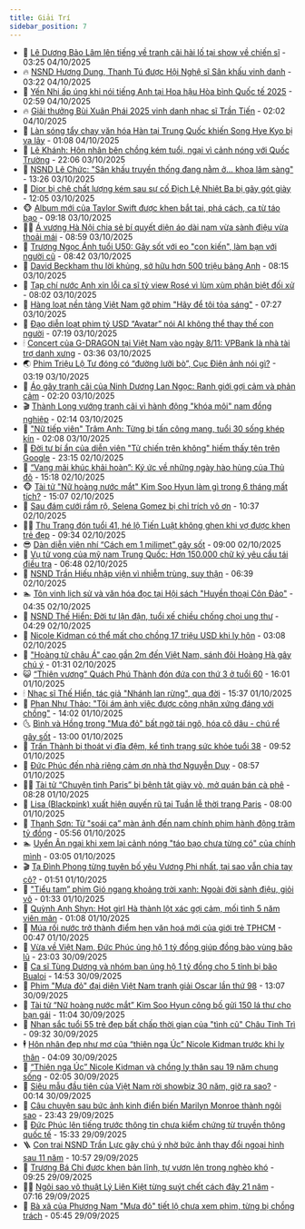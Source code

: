 ```yaml
---
title: Giải Trí
sidebar_position: 7
---
```


<!-- dantri-giai-tri:START -->
- 🤩 [Lê Dương Bảo Lâm lên tiếng về tranh cãi hài lố tại show về chiến sĩ](https://dantri.com.vn/giai-tri/le-duong-bao-lam-len-tieng-ve-tranh-cai-hai-lo-tai-show-ve-chien-si-20251004083324591.htm) - 03:25 04/10/2025
- 🔥 [NSND Hương Dung, Thanh Tú được Hội Nghệ sĩ Sân khấu vinh danh](https://dantri.com.vn/giai-tri/nsnd-huong-dung-thanh-tu-duoc-hoi-nghe-si-san-khau-vinh-danh-20251004095933862.htm) - 03:22 04/10/2025
- 🚀 [Yến Nhi ấp úng khi nói tiếng Anh tại Hoa hậu Hòa bình Quốc tế 2025](https://dantri.com.vn/giai-tri/yen-nhi-ap-ung-khi-noi-tieng-anh-tai-hoa-hau-hoa-binh-quoc-te-2025-20251004084410084.htm) - 02:59 04/10/2025
- 🔥 [Giải thưởng Bùi Xuân Phái 2025 vinh danh nhạc sĩ Trần Tiến](https://dantri.com.vn/giai-tri/giai-thuong-bui-xuan-phai-2025-vinh-danh-nhac-si-tran-tien-20251004083927665.htm) - 02:02 04/10/2025
- 🌈 [Làn sóng tẩy chay văn hóa Hàn tại Trung Quốc khiến Song Hye Kyo bị vạ lây](https://dantri.com.vn/giai-tri/lan-song-tay-chay-van-hoa-han-tai-trung-quoc-khien-song-hye-kyo-bi-va-lay-20251003114621985.htm) - 01:08 04/10/2025
- 📝 [Lê Khánh: Hôn nhân bên chồng kém tuổi, ngại vì cảnh nóng với Quốc Trường](https://dantri.com.vn/giai-tri/le-khanh-hon-nhan-ben-chong-kem-tuoi-ngai-vi-canh-nong-voi-quoc-truong-20251003134626013.htm) - 22:06 03/10/2025
- 💪 [NSND Lê Chức: &quot;Sân khấu truyền thống đang nằm ở... khoa lâm sàng&quot;](https://dantri.com.vn/giai-tri/nsnd-le-chuc-san-khau-truyen-thong-dang-nam-o-khoa-lam-sang-20251003172415236.htm) - 13:26 03/10/2025
- 🤡 [Dior bị chê chất lượng kém sau sự cố Địch Lệ Nhiệt Ba bị gãy gót giày](https://dantri.com.vn/giai-tri/dior-bi-che-chat-luong-kem-sau-su-co-dich-le-nhiet-ba-bi-gay-got-giay-20251003172406027.htm) - 12:05 03/10/2025
- 🐵 [Album mới của Taylor Swift được khen bắt tai, phá cách, ca từ táo bạo](https://dantri.com.vn/giai-tri/album-moi-cua-taylor-swift-duoc-khen-bat-tai-pha-cach-ca-tu-tao-bao-20251003160932080.htm) - 09:18 03/10/2025
- 🧑‍🏫 [Á vương Hà Nội chia sẻ bí quyết diện áo dài nam vừa sành điệu vừa thoải mái](https://dantri.com.vn/giai-tri/a-vuong-ha-noi-chia-se-bi-quyet-dien-ao-dai-nam-vua-sanh-dieu-vua-thoai-mai-20251003154025564.htm) - 08:59 03/10/2025
- 💂 [Trương Ngọc Ánh tuổi U50: Gây sốt với eo &quot;con kiến&quot;, làm bạn với người cũ](https://dantri.com.vn/giai-tri/truong-ngoc-anh-tuoi-u50-gay-sot-voi-eo-con-kien-lam-ban-voi-nguoi-cu-20251002020527905.htm) - 08:42 03/10/2025
- 🤠 [David Beckham thu lời khủng, sở hữu hơn 500 triệu bảng Anh](https://dantri.com.vn/giai-tri/david-beckham-thu-loi-khung-so-huu-hon-500-trieu-bang-anh-20251003121926420.htm) - 08:15 03/10/2025
- 🫶 [Tạp chí nước Anh xin lỗi ca sĩ tỷ view Rosé vì lùm xùm phân biệt đối xử](https://dantri.com.vn/giai-tri/tap-chi-nuoc-anh-xin-loi-ca-si-ty-view-rose-vi-lum-xum-phan-biet-doi-xu-20251003121318157.htm) - 08:02 03/10/2025
- 🦏 [Hàng loạt nền tảng Việt Nam gỡ phim &quot;Hãy để tôi tỏa sáng&quot;](https://dantri.com.vn/giai-tri/hang-loat-nen-tang-viet-nam-go-phim-hay-de-toi-toa-sang-20251003141510442.htm) - 07:27 03/10/2025
- 🧰 [Đạo diễn loạt phim tỷ USD “Avatar” nói AI không thể thay thế con người](https://dantri.com.vn/giai-tri/dao-dien-loat-phim-ty-usd-avatar-noi-ai-khong-the-thay-the-con-nguoi-20251003103850873.htm) - 07:19 03/10/2025
- 🕯 [Concert của G-DRAGON tại Việt Nam vào ngày 8/11: VPBank là nhà tài trợ danh xưng](https://dantri.com.vn/giai-tri/concert-cua-g-dragon-tai-viet-nam-vao-ngay-811-vpbank-la-nha-tai-tro-danh-xung-20251003102004331.htm) - 03:36 03/10/2025
- 🌏 [Phim Triệu Lộ Tư đóng có “đường lưỡi bò”, Cục Điện ảnh nói gì?](https://dantri.com.vn/giai-tri/phim-trieu-lo-tu-dong-co-duong-luoi-bo-cuc-dien-anh-noi-gi-20251003100855066.htm) - 03:19 03/10/2025
- 🌈 [Áo gây tranh cãi của Ninh Dương Lan Ngọc: Ranh giới gợi cảm và phản cảm](https://dantri.com.vn/giai-tri/ao-gay-tranh-cai-cua-ninh-duong-lan-ngoc-ranh-gioi-goi-cam-va-phan-cam-20251002230358075.htm) - 02:20 03/10/2025
- 🎬 [Thành Long vướng tranh cãi vì hành động &quot;khóa môi&quot; nam đồng nghiệp](https://dantri.com.vn/giai-tri/thanh-long-vuong-tranh-cai-vi-hanh-dong-khoa-moi-nam-dong-nghiep-20251003090024618.htm) - 02:14 03/10/2025
- 👀 [&quot;Nữ tiếp viên&quot; Trâm Anh: Từng bị tấn công mạng, tuổi 30 sống khép kín](https://dantri.com.vn/giai-tri/nu-tiep-vien-tram-anh-tung-bi-tan-cong-mang-tuoi-30-song-khep-kin-20251003023401267.htm) - 02:08 03/10/2025
- 🧰 [Đời tư bí ẩn của diễn viên &quot;Tử chiến trên không&quot; hiếm thấy tên trên Google](https://dantri.com.vn/giai-tri/doi-tu-bi-an-cua-dien-vien-tu-chien-tren-khong-hiem-thay-ten-tren-google-20251002090613204.htm) - 23:15 02/10/2025
- 🧰 [“Vang mãi khúc khải hoàn”: Ký ức về những ngày hào hùng của Thủ đô](https://dantri.com.vn/giai-tri/vang-mai-khuc-khai-hoan-ky-uc-ve-nhung-ngay-hao-hung-cua-thu-do-20251002204059685.htm) - 15:18 02/10/2025
- 🐵 [Tài tử &quot;Nữ hoàng nước mắt&quot; Kim Soo Hyun làm gì trong 6 tháng mất tích?](https://dantri.com.vn/giai-tri/tai-tu-nu-hoang-nuoc-mat-kim-soo-hyun-lam-gi-trong-6-thang-mat-tich-20251002100504920.htm) - 15:07 02/10/2025
- 🐘 [Sau đám cưới rầm rộ, Selena Gomez bị chỉ trích vô ơn](https://dantri.com.vn/giai-tri/sau-dam-cuoi-ram-ro-selena-gomez-bi-chi-trich-vo-on-20251002112537222.htm) - 10:37 02/10/2025
- 🧑‍💻 [Thu Trang đón tuổi 41, hé lộ Tiến Luật không ghen khi vợ được khen trẻ đẹp](https://dantri.com.vn/giai-tri/thu-trang-don-tuoi-41-he-lo-tien-luat-khong-ghen-khi-vo-duoc-khen-tre-dep-20251002155512582.htm) - 09:34 02/10/2025
- 😎 [Dàn diễn viên nhí “Cách em 1 milimet” gây sốt](https://dantri.com.vn/giai-tri/dan-dien-vien-nhi-cach-em-1-milimet-gay-sot-20251002135640357.htm) - 09:00 02/10/2025
- 🧰 [Vụ tử vong của mỹ nam Trung Quốc: Hơn 150.000 chữ ký yêu cầu tái điều tra](https://dantri.com.vn/giai-tri/vu-tu-vong-cua-my-nam-trung-quoc-hon-150000-chu-ky-yeu-cau-tai-dieu-tra-20251002132509562.htm) - 06:48 02/10/2025
- 🧰 [NSND Trần Hiếu nhập viện vì nhiễm trùng, suy thận](https://dantri.com.vn/giai-tri/nsnd-tran-hieu-nhap-vien-vi-nhiem-trung-suy-than-20251002123549082.htm) - 06:39 02/10/2025
- 🏊 [Tôn vinh lịch sử và văn hóa đọc tại Hội sách &quot;Huyền thoại Côn Đảo&quot;](https://dantri.com.vn/giai-tri/ton-vinh-lich-su-va-van-hoa-doc-tai-hoi-sach-huyen-thoai-con-dao-20251002104435944.htm) - 04:35 02/10/2025
- 🌋 [NSND Thế Hiển: Đời tư lận đận, tuổi xế chiều chống chọi ung thư](https://dantri.com.vn/giai-tri/nsnd-the-hien-doi-tu-lan-dan-tuoi-xe-chieu-chong-choi-ung-thu-20251002111524356.htm) - 04:29 02/10/2025
- 🔭 [Nicole Kidman có thể mất cho chồng 17 triệu USD khi ly hôn](https://dantri.com.vn/giai-tri/nicole-kidman-co-the-mat-cho-chong-17-trieu-usd-khi-ly-hon-20251002091629370.htm) - 03:08 02/10/2025
- 📝 [&quot;Hoàng tử châu Á&quot; cao gần 2m đến Việt Nam, sánh đôi Hoàng Hà gây chú ý](https://dantri.com.vn/giai-tri/hoang-tu-chau-a-cao-gan-2m-den-viet-nam-sanh-doi-hoang-ha-gay-chu-y-20251002080805975.htm) - 01:31 02/10/2025
- 😺 [“Thiên vương” Quách Phú Thành đón đứa con thứ 3 ở tuổi 60](https://dantri.com.vn/giai-tri/thien-vuong-quach-phu-thanh-don-dua-con-thu-3-o-tuoi-60-20251001152347416.htm) - 16:01 01/10/2025
- 🕯 [Nhạc sĩ Thế Hiển, tác giả &quot;Nhánh lan rừng&quot;, qua đời](https://dantri.com.vn/giai-tri/nhac-si-the-hien-tac-gia-nhanh-lan-rung-qua-doi-20251001223408608.htm) - 15:37 01/10/2025
- 🦄 [Phan Như Thảo: &quot;Tôi ám ảnh việc được công nhận xứng đáng với chồng&quot;](https://dantri.com.vn/giai-tri/phan-nhu-thao-toi-am-anh-viec-duoc-cong-nhan-xung-dang-voi-chong-20250930231908108.htm) - 14:02 01/10/2025
- 🌜 [Bình và Hồng trong &quot;Mưa đỏ&quot; bất ngờ tái ngộ, hóa cô dâu - chú rể gây sốt](https://dantri.com.vn/giai-tri/binh-va-hong-trong-mua-do-bat-ngo-tai-ngo-hoa-co-dau-chu-re-gay-sot-20251001201635678.htm) - 13:00 01/10/2025
- 👹 [Trấn Thành bị thoát vị đĩa đệm, kể tình trạng sức khỏe tuổi 38](https://dantri.com.vn/giai-tri/tran-thanh-bi-thoat-vi-dia-dem-ke-tinh-trang-suc-khoe-tuoi-38-20251001161405246.htm) - 09:52 01/10/2025
- 🚀 [Đức Phúc đến nhà riêng cảm ơn nhà thơ Nguyễn Duy](https://dantri.com.vn/giai-tri/duc-phuc-den-nha-rieng-cam-on-nha-tho-nguyen-duy-20251001150246748.htm) - 08:57 01/10/2025
- 🧑‍💻 [Tài tử “Chuyện tình Paris” bị bệnh tật giày vò, mở quán bán cà phê](https://dantri.com.vn/giai-tri/tai-tu-chuyen-tinh-paris-bi-benh-tat-giay-vo-mo-quan-ban-ca-phe-20251001123450735.htm) - 08:28 01/10/2025
- 🦩 [Lisa &lpar;Blackpink&rpar; xuất hiện quyến rũ tại Tuần lễ thời trang Paris](https://dantri.com.vn/giai-tri/lisa-blackpink-xuat-hien-quyen-ru-tai-tuan-le-thoi-trang-paris-20251001100531188.htm) - 08:00 01/10/2025
- 💫 [Thanh Sơn: Từ &quot;soái ca” màn ảnh đến nam chính phim hành động trăm tỷ đồng](https://dantri.com.vn/giai-tri/thanh-son-tu-soai-ca-man-anh-den-nam-chinh-phim-hanh-dong-tram-ty-dong-20251001080100300.htm) - 05:56 01/10/2025
- 🏊 [Uyển Ân ngại khi xem lại cảnh nóng &quot;táo bạo chưa từng có&quot; của chính mình](https://dantri.com.vn/giai-tri/uyen-an-ngai-khi-xem-lai-canh-nong-tao-bao-chua-tung-co-cua-chinh-minh-20251001073034353.htm) - 03:05 01/10/2025
- 🎬 [Tạ Đình Phong từng tuyên bố yêu Vương Phi nhất, tại sao vẫn chia tay cô?](https://dantri.com.vn/giai-tri/ta-dinh-phong-tung-tuyen-bo-yeu-vuong-phi-nhat-tai-sao-van-chia-tay-co-20250930185101258.htm) - 01:51 01/10/2025
- 💃 [&quot;Tiểu tam” phim Gió ngang khoảng trời xanh: Ngoài đời sành điệu, giỏi võ](https://dantri.com.vn/giai-tri/tieu-tam-phim-gio-ngang-khoang-troi-xanh-ngoai-doi-sanh-dieu-gioi-vo-20250928161535316.htm) - 01:33 01/10/2025
- 🌊 [Quỳnh Anh Shyn: Hot girl Hà thành lột xác gợi cảm, mối tình 5 năm viên mãn](https://dantri.com.vn/giai-tri/quynh-anh-shyn-hot-girl-ha-thanh-lot-xac-goi-cam-moi-tinh-5-nam-vien-man-20251001062612495.htm) - 01:08 01/10/2025
- 🧰 [Múa rối nước trở thành điểm hẹn văn hoá mới của giới trẻ TPHCM](https://dantri.com.vn/giai-tri/mua-roi-nuoc-tro-thanh-diem-hen-van-hoa-moi-cua-gioi-tre-tphcm-20250930164203771.htm) - 00:47 01/10/2025
- 🦣 [Vừa về Việt Nam, Đức Phúc ủng hộ 1 tỷ đồng giúp đồng bào vùng bão lũ](https://dantri.com.vn/giai-tri/vua-ve-viet-nam-duc-phuc-ung-ho-1-ty-dong-giup-dong-bao-vung-bao-lu-20250930220929876.htm) - 23:03 30/09/2025
- 🥷 [Ca sĩ Tùng Dương và nhóm bạn ủng hộ 1 tỷ đồng cho 5 tỉnh bị bão Bualoi](https://dantri.com.vn/giai-tri/ca-si-tung-duong-va-nhom-ban-ung-ho-1-ty-dong-cho-5-tinh-bi-bao-bualoi-20250930210724095.htm) - 14:53 30/09/2025
- 🦏 [Phim &quot;Mưa đỏ&quot; đại diện Việt Nam tranh giải Oscar lần thứ 98](https://dantri.com.vn/giai-tri/phim-mua-do-dai-dien-viet-nam-tranh-giai-oscar-lan-thu-98-20250930194355446.htm) - 13:07 30/09/2025
- 🫶 [Tài tử “Nữ hoàng nước mắt” Kim Soo Hyun công bố gửi 150 lá thư cho bạn gái](https://dantri.com.vn/giai-tri/tai-tu-nu-hoang-nuoc-mat-kim-soo-hyun-cong-bo-gui-150-la-thu-cho-ban-gai-20250930160520441.htm) - 11:04 30/09/2025
- 💼 [Nhan sắc tuổi 55 trẻ đẹp bất chấp thời gian của &quot;tình cũ&quot; Châu Tinh Trì](https://dantri.com.vn/giai-tri/nhan-sac-tuoi-55-tre-dep-bat-chap-thoi-gian-cua-tinh-cu-chau-tinh-tri-20250929101701022.htm) - 09:32 30/09/2025
- 🕴 [Hôn nhân đẹp như mơ của “thiên nga Úc” Nicole Kidman trước khi ly thân](https://dantri.com.vn/giai-tri/hon-nhan-dep-nhu-mo-cua-thien-nga-uc-nicole-kidman-truoc-khi-ly-than-20250930105056844.htm) - 04:09 30/09/2025
- 🐲 [“Thiên nga Úc” Nicole Kidman và chồng ly thân sau 19 năm chung sống](https://dantri.com.vn/giai-tri/thien-nga-uc-nicole-kidman-va-chong-ly-than-sau-19-nam-chung-song-20250930085554805.htm) - 02:05 30/09/2025
- 🐘 [Siêu mẫu đầu tiên của Việt Nam rời showbiz 30 năm, giờ ra sao?](https://dantri.com.vn/giai-tri/sieu-mau-dau-tien-cua-viet-nam-roi-showbiz-30-nam-gio-ra-sao-20250929093217434.htm) - 00:14 30/09/2025
- 🤭 [Câu chuyện sau bức ảnh kinh điển biến Marilyn Monroe thành ngôi sao](https://dantri.com.vn/giai-tri/cau-chuyen-sau-buc-anh-kinh-dien-bien-marilyn-monroe-thanh-ngoi-sao-20250927131434011.htm) - 23:43 29/09/2025
- 💯 [Đức Phúc lên tiếng trước thông tin chưa kiểm chứng từ truyền thông quốc tế](https://dantri.com.vn/giai-tri/duc-phuc-len-tieng-truoc-thong-tin-chua-kiem-chung-tu-truyen-thong-quoc-te-20250929213239847.htm) - 15:33 29/09/2025
- 🪜 [Con trai NSND Trần Lực gây chú ý nhờ bức ảnh thay đổi ngoại hình sau 11 năm](https://dantri.com.vn/giai-tri/con-trai-nsnd-tran-luc-gay-chu-y-nho-buc-anh-thay-doi-ngoai-hinh-sau-11-nam-20250929164949114.htm) - 10:57 29/09/2025
- 👹 [Trương Bá Chi được khen bản lĩnh, tự vươn lên trong nghèo khó](https://dantri.com.vn/giai-tri/truong-ba-chi-duoc-khen-ban-linh-tu-vuon-len-trong-ngheo-kho-20250929135738999.htm) - 09:25 29/09/2025
- 🧑‍🏫 [Ngôi sao võ thuật Lý Liên Kiệt từng suýt chết cách đây 21 năm](https://dantri.com.vn/giai-tri/ngoi-sao-vo-thuat-ly-lien-kiet-tung-suyt-chet-cach-day-21-nam-20250929104115780.htm) - 07:16 29/09/2025
- 🐘 [Bà xã của Phương Nam &quot;Mưa đỏ&quot; tiết lộ chưa xem phim, từng bị chồng trách](https://dantri.com.vn/giai-tri/ba-xa-cua-phuong-nam-mua-do-tiet-lo-chua-xem-phim-tung-bi-chong-trach-20250929104834846.htm) - 05:45 29/09/2025<!-- dantri-giai-tri:END -->
